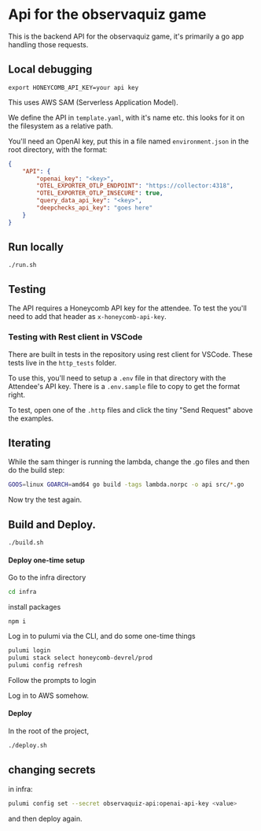 # Api for the observaquiz game

This is the backend API for the observaquiz game, it's primarily a go app handling those requests.

## Local debugging

`export HONEYCOMB_API_KEY=your api key`

This uses AWS SAM (Serverless Application Model).

We define the API in `template.yaml`, with it's name etc. this looks for it on the filesystem as a relative path.

You'll need an OpenAI key, put this in a file named `environment.json` in the root directory, with the format:

```json
{
    "API": {
        "openai_key": "<key>",
        "OTEL_EXPORTER_OTLP_ENDPOINT": "https://collector:4318",
        "OTEL_EXPORTER_OTLP_INSECURE": true,
        "query_data_api_key": "<key>",
        "deepchecks_api_key": "goes here"
    }
}
```

## Run locally

`./run.sh`

## Testing

The API requires a Honeycomb API key for the attendee. To test the you'll need to add that header as `x-honeycomb-api-key`.

### Testing with Rest client in VSCode

There are built in tests in the repository using rest client for VSCode. These tests live in the `http_tests` folder.

To use this, you'll need to setup a `.env` file in that directory with the Attendee's API key. There is a `.env.sample` file to copy to get the format right.

To test, open one of the `.http` files and click the tiny "Send Request" above the examples.

## Iterating

While the sam thinger is running the lambda, change the .go files and then do the build step:

```sh
GOOS=linux GOARCH=amd64 go build -tags lambda.norpc -o api src/*.go
```

Now try the test again.

## Build and Deploy.

```
./build.sh
```

#### Deploy one-time setup

Go to the infra directory

```sh
cd infra
```

install packages

```
npm i
```

Log in to pulumi via the CLI, and do some one-time things

```sh
pulumi login
pulumi stack select honeycomb-devrel/prod
pulumi config refresh
```

Follow the prompts to login

Log in to AWS somehow.

#### Deploy

In the root of the project,

```sh
./deploy.sh
```

## changing secrets

in infra:

```sh
pulumi config set --secret observaquiz-api:openai-api-key <value>
```

and then deploy again.